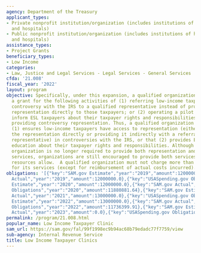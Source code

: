 ```yaml
---
agency: Department of the Treasury
applicant_types:
- Private nonprofit institution/organization (includes institutions of higher education
  and hospitals)
- Public nonprofit institution/organization (includes institutions of higher education
  and hospitals)
assistance_types:
- Project Grants
beneficiary_types:
- Low Income
categories:
- Law, Justice and Legal Services - Legal Services - General Services
cfda: '21.008'
fiscal_year: '2022'
layout: program
objective: Specifically, under this expansion, a qualified organization may receive
  a grant for the following activities of (1) referring low-income taxpayers in a
  controversy with the IRS to a qualified representative instead of providing controversy
  representation directly to those taxpayers; or (2) operating a pilot program to
  inform ESL taxpayers about their taxpayer rights and responsibilities without also
  providing controversy representation. Thus, a qualified organization is one that
  (1) ensures low-income taxpayers have access to representation (either by providing
  the representation directly or providing it indirectly with a referral to a qualified
  representative) in controversies with the IRS, or that (2) provides ESL taxpayers
  education about their taxpayer rights and responsibilities. Although a qualified
  organization is no longer required to provide both representation and education
  services, organizations are still encouraged to provide both services, if their
  resources allow.  A qualified organization must not charge more than a nominal fee
  for its services (except for reimbursement of actual costs incurred).
obligations: '[{"key":"SAM.gov Estimate","year":"2019","amount":12000000.0},{"key":"SAM.gov
  Actual","year":"2019","amount":12000000.0},{"key":"USASpending.gov Obligations","year":"2019","amount":11758160.0},{"key":"SAM.gov
  Estimate","year":"2020","amount":12000000.0},{"key":"SAM.gov Actual","year":"2020","amount":12000000.0},{"key":"USASpending.gov
  Obligations","year":"2020","amount":11880881.64},{"key":"SAM.gov Estimate","year":"2021","amount":13000000.0},{"key":"SAM.gov
  Actual","year":"2021","amount":13000000.0},{"key":"USASpending.gov Obligations","year":"2021","amount":11654251.23},{"key":"SAM.gov
  Estimate","year":"2022","amount":13000000.0},{"key":"SAM.gov Actual","year":"2022","amount":13000000.0},{"key":"USASpending.gov
  Obligations","year":"2022","amount":11736399.91},{"key":"SAM.gov Estimate","year":"2023","amount":26000000.0},{"key":"SAM.gov
  Actual","year":"2023","amount":0.0},{"key":"USASpending.gov Obligations","year":"2023","amount":17188699.68}]'
permalink: /program/21.008.html
popular_name: Low Income Taxpayer Clinic
sam_url: https://sam.gov/fal/99f1998ec9b94ac68b79edadc77f7759/view
sub-agency: Internal Revenue Service
title: Low Income Taxpayer Clinics
---
```

